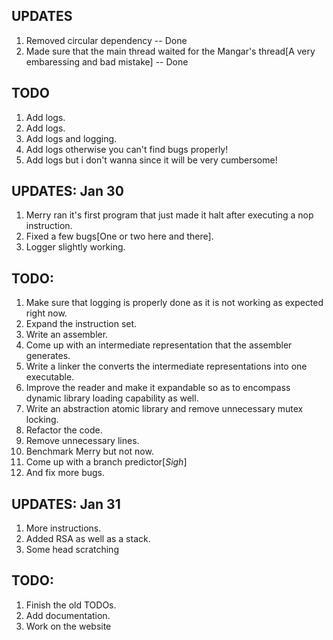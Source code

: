 ## UPDATES
1. Removed circular dependency -- Done
2. Made sure that the main thread waited for the Mangar's thread[A very embaressing and bad mistake] -- Done

## TODO
1. Add logs.
2. Add logs.
3. Add logs and logging.
4. Add logs otherwise you can't find bugs properly!
5. Add logs but i don't wanna since it will be very cumbersome!

## UPDATES: Jan 30
1. Merry ran it's first program that just made it halt after executing a nop instruction.
2. Fixed a few bugs\[One or two here and there\].
3. Logger slightly working.

## TODO:
1. Make sure that logging is properly done as it is not working as expected right now.
2. Expand the instruction set.
3. Write an assembler.
4. Come up with an intermediate representation that the assembler generates.
5. Write a linker the converts the intermediate representations into one executable.
6. Improve the reader and make it expandable so as to encompass dynamic library loading capability as well.
7. Write an abstraction atomic library and remove unnecessary mutex locking.
8. Refactor the code.
9. Remove unnecessary lines.
10. Benchmark Merry but not now.
11. Come up with a branch predictor\[*Sigh*\]
12. And fix more bugs.

## UPDATES: Jan 31
1. More instructions.
2. Added RSA as well as a stack.
3. Some head scratching

## TODO:
1. Finish the old TODOs.
2. Add documentation.
3. Work on the website